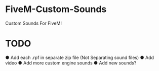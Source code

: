 # FiveM-Custom-Sounds
Custom Sounds For FiveM!

# TODO

● Add each .rpf in separate zip file (Not Separating sound files)
● Add video
● Add more custom engine sounds
● Add new sounds?

